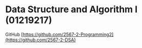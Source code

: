 # Data Structure and Algorithm I (01219217)

GitHub [https://github.com/2567-2-Programming2](https://github.com/2567-2-DSA)
